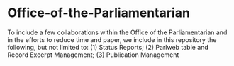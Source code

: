 # Office-of-the-Parliamentarian
To include a few collaborations within the Office of the Parliamentarian and in the efforts to reduce time and paper, we include in this repository the following, but not limited to: (1) Status Reports; (2) Parlweb table and Record Excerpt Management; (3) Publication Management
